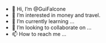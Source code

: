 - 👋 Hi, I’m @GuiFalcone
- 👀 I’m interested in money and travel.
- 🌱 I’m currently learning ...
- 💞️ I’m looking to collaborate on ...
- 📫 How to reach me ...

<!---
GuiFalcone/GuiFalcone is a ✨ special ✨ repository because its `README.md` (this file) appears on your GitHub profile.
You can click the Preview link to take a look at your changes.
--->
